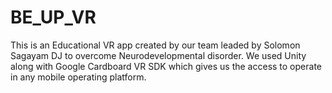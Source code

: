 # BE_UP_VR
This is an Educational VR app created by our team leaded by Solomon Sagayam DJ to overcome Neurodevelopmental disorder. We used Unity along with Google Cardboard VR SDK which gives us the access to operate in any mobile operating platform.
